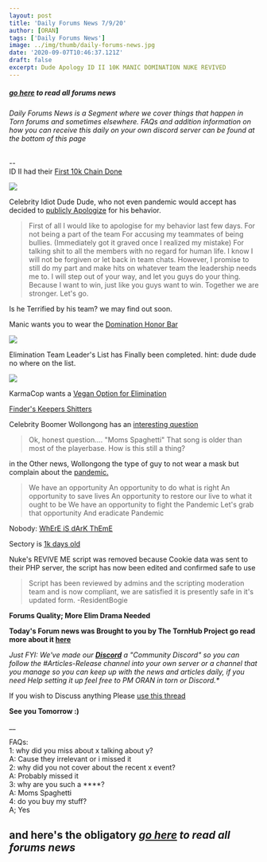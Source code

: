 ```yaml
---
layout: post
title: 'Daily Forums News 7/9/20'
author: [ORAN]
tags: ['Daily Forums News']
image: ../img/thumb/daily-forums-news.jpg
date: '2020-09-07T10:46:37.121Z'
draft: false
excerpt: Dude Apology ID II 10K MANIC DOMINATION NUKE REVIVED
---
```


##### _[go here](../../tags/daily-forums-news/) to read all forums news_   



###### Daily Forums News is a Segment where we cover things that happen in Torn forums and sometimes elsewhere. FAQs and addition information on how you can receive this daily on your own discord server can be found at the bottom of this page  

--  
ID II had their [First 10k Chain Done](https://www.torn.com/forums.php#/p=threads&f=16&t=16184426&b=0&a=0)    

![](https://i.oran.pw/images/cdKbw.png)  


Celebrity Idiot Dude Dude, who not even pandemic would accept has decided to [publicly Apologize](https://www.torn.com/forums.php?p=threads&f=2&t=16184357&b=0&a=0) for his behavior.  
>First of all I would like to apologise for my behavior last few days.
For not being a part of the team
For accusing my teammates of being bullies. (Immediately got it graved once I realized my mistake)
For talking shit to all the members with no regard for human life.
I know I will not be forgiven or let back in team chats. However, I promise to still do my part and make hits on whatever team the leadership needs me to. I will step out of your way, and let you guys do your thing.
Because I want to win, just like you guys want to win.
Together we are stronger. Let's go.

Is he Terrified by his team? we may find out soon.   

Manic wants you to wear the [Domination Honor Bar](https://www.torn.com/forums.php#/p=threads&f=2&t=16184295&b=0&a=0)    

![](https://i.gyazo.com/1e5fad8d0bd6619f86c3ef4bca378ee7.png)   

Elimination Team Leader's List has Finally been completed. hint: dude dude no where on the list.

![](https://i.gyazo.com/781e827a95a29bb98467fa858a758d40.png)  

KarmaCop wants a [Vegan Option for Elimination](https://www.torn.com/forums.php#/p=threads&f=2&t=16184371&b=0&a=0)  

[Finder's Keepers Shitters](https://www.torn.com/forums.php?p=threads&f=2&t=16183118&b=0&a=0)  

Celebrity Boomer Wollongong has an [interesting question](https://www.torn.com/forums.php#/p=threads&f=2&t=16184425&b=0&a=0&start=0)
>Ok, honest question.... "Moms Spaghetti"
That song is older than most of the playerbase. How is this still a thing?

in the Other news, Wollongong the type of guy to not wear a mask but complain about the [pandemic.](https://www.torn.com/forums.php#/p=threads&f=2&t=16184383&b=0&a=0)  
>We have an opportunity
An opportunity to do what is right
An opportunity to save lives
An opportunity to restore our live to what it ought to be
We have an opportunity to fight the Pandemic
Let's grab that opportunity
And eradicate Pandemic

Nobody: [WhErE iS dArK ThEmE](https://www.torn.com/forums.php#/p=threads&f=2&t=16184315&b=0&a=0)  

Sectory is [1k days old](https://www.torn.com/forums.php#/p=threads&f=16&t=16184306&b=0&a=0)  

Nuke's REVIVE ME script was removed because Cookie data was sent to their PHP server, the script has now been edited and confirmed safe to use  
>Script has been reviewed by admins and the scripting moderation team and is now compliant, we are satisfied it is presently safe in it's updated form. -ResidentBogie  


**Forums Quality; More Elim Drama Needed**  

**Today's Forum news was Brought to you by The TornHub Project go read more about it [here](https://torn.oran.pw/welcome-to-tornhub/)**   

_Just FYI: We've made our **[Discord](https://discord.gg/yvNCTXB)** a "Community Discord" so you can follow the #Articles-Release channel into your own server or a channel that you manage so you can keep up with the news and articles daily, if you need Help setting it up feel free to PM ORAN in torn or Discord.*_   

If you wish to Discuss anything Please [use this thread](https://www.torn.com/forums.php#/p=threads&f=2&t=16166542)   

**See you Tomorrow :)**  

__

FAQs:  
1: why did you miss about x talking about y?  
A: Cause they irrelevant or i missed it   
2: why did you not cover about the recent x event?  
A: Probably missed it  
3: why are you such a ****?  
A: Moms Spaghetti  
4: do you buy my stuff?  
A; Yes  

## and here's the obligatory _[go here](../../tags/daily-forums-news/) to read all forums news_  
